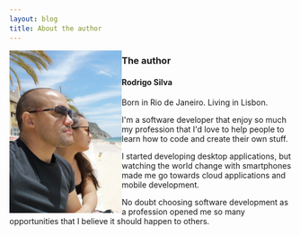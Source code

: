 ```yaml
---
layout: blog
title: About the author
---
```


<img src="/assets/img/photo.jpg" class="photo" align="left" alt="author's photo" title="Author's photo looking at the beach in Sesimbra, Portugal" width="200">

### The author  
#### Rodrigo Silva

Born in Rio de Janeiro. Living in Lisbon.

I'm a software developer that enjoy so much my profession that I'd love to help people to learn how to code and create their own stuff.  

I started developing desktop applications, but watching the world change with smartphones made me go towards cloud applications and mobile development.  

No doubt choosing software development as a profession opened me so many opportunities that I believe it should happen to others.   
  

<br clear="left"/>
